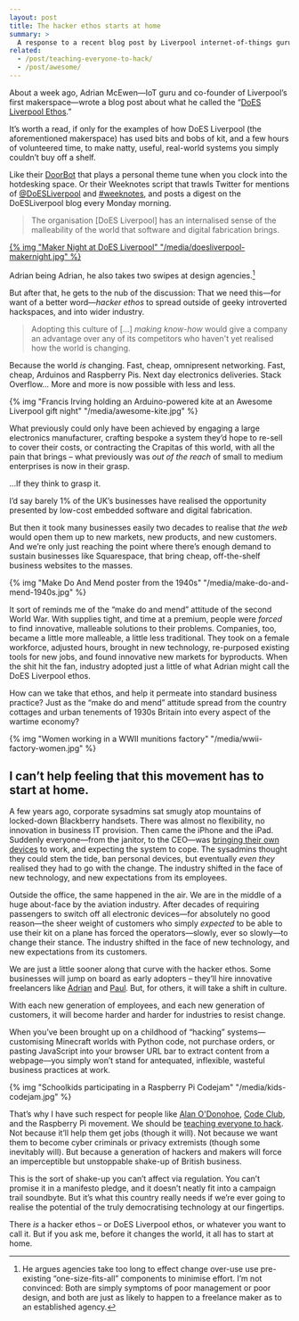 ```yaml
---
layout: post
title: The hacker ethos starts at home
summary: >
  A response to a recent blog post by Liverpool internet-of-things guru Adrian McEwan, about the importance of the hacker mindset, and how we can get it into the business world.
related:
  - /post/teaching-everyone-to-hack/
  - /post/awesome/
---
```


About a week ago, Adrian McEwen—IoT guru and co-founder of Liverpool’s first makerspace—wrote a blog post about what he called the “[DoES Liverpool Ethos](http://www.mcqn.net/mcfilter/archives/thinking/spreading_the_does_liverpool_ethos.html).”

It’s worth a read, if only for the examples of how DoES Liverpool (the aforementioned makerspace) has used bits and bobs of kit, and a few hours of volunteered time, to make natty, useful, real-world systems you simply couldn’t buy off a shelf.

Like their [DoorBot](http://wiki.doesliverpool.com/DoorBot) that plays a personal theme tune when you clock into the hotdesking space. Or their Weeknotes script that trawls Twitter for mentions of [@DoESLiverpool](https://twitter.com/search?q=%40doesliverpool) and [#weeknotes](https://twitter.com/search?q=%23weeknotes), and posts a digest on the DoESLiverpool blog every Monday morning.

> The organisation [DoES Liverpool] has an internalised sense of the malleability of the world that software and digital fabrication brings.


[{% img "Maker Night at DoES Liverpool" "/media/doesliverpool-makernight.jpg" %}](https://www.flickr.com/photos/doesliverpool/8577823002)

Adrian being Adrian, he also takes two swipes at design agencies.[^1]

But after that, he gets to the nub of the discussion: That we need this—for want of a better word—*hacker ethos* to spread outside of geeky introverted hackspaces, and into wider industry.

[^1]: He argues agencies take too long to effect change over-use use pre-existing “one-size-fits-all” components to minimise effort. I’m not convinced: Both are simply symptoms of poor management or poor design, and both are just as likely to happen to a freelance maker as to an established agency.

> Adopting this culture of […] *making know-how* would give a company an advantage over any of its competitors who haven't yet realised how the world is changing.

Because the world *is* changing. Fast, cheap, omnipresent networking. Fast, cheap, Arduinos and Raspberry Pis. Next day electronics deliveries. Stack Overflow… More and more is now possible with less and less.

{% img "Francis Irving holding an Arduino-powered kite at an Awesome Liverpool gift night" "/media/awesome-kite.jpg" %}

What previously could only have been achieved by engaging a large electronics manufacturer, crafting bespoke a system they’d hope to re-sell to cover their costs, or contracting the Crapitas of this world, with all the pain that brings – what previously was *out of the reach* of small to medium enterprises is now in their grasp.

…If they think to grasp it.

I’d say barely 1% of the UK’s businesses have realised the opportunity presented by low-cost embedded software and digital fabrication.

But then it took many businesses easily two decades to realise that *the web* would open them up to new markets, new products, and new customers. And we’re only just reaching the point where there’s enough demand to sustain businesses like Squarespace, that bring cheap, off-the-shelf business websites to the masses.

{% img "Make Do And Mend poster from the 1940s" "/media/make-do-and-mend-1940s.jpg" %}

It sort of reminds me of the “make do and mend” attitude of the second World War. With supplies tight, and time at a premium, people were *forced* to find innovative, malleable solutions to their problems. Companies, too, became a little more malleable, a little less traditional. They took on a female workforce, adjusted hours, brought in new technology, re-purposed existing tools for new jobs, and found innovative new markets for byproducts. When the shit hit the fan, industry adopted just a little of what Adrian might call the DoES Liverpool ethos.

How can we take that ethos, and help it permeate into standard business practice? Just as the “make do and mend” attitude spread from the country cottages and urban tenements of 1930s Britain into every aspect of the wartime economy?

{% img "Women working in a WWII munitions factory" "/media/wwii-factory-women.jpg" %}

## I can’t help feeling that this movement has to start at home.

A few years ago, corporate sysadmins sat smugly atop mountains of locked-down Blackberry handsets. There was almost no flexibility, no innovation in business IT provision. Then came the iPhone and the iPad. Suddenly everyone—from the janitor, to the CEO—was [bringing their own devices](https://en.wikipedia.org/wiki/Bring_your_own_device) to work, and expecting the system to cope. The sysadmins thought they could stem the tide, ban personal devices, but eventually *even they* realised they had to go with the change. The industry shifted in the face of new technology, and new expectations from its employees.

Outside the office, the same happened in the air. We are in the middle of a huge about-face by the aviation industry. After decades of requiring passengers to switch off all electronic devices—for absolutely no good reason—the sheer weight of customers who simply *expected* to be able to use their kit on a plane has forced the operators—slowly, ever so slowly—to change their stance. The industry shifted in the face of new technology, and new expectations from its customers.

We are just a little sooner along that curve with the hacker ethos. Some businesses will jump on board as early adopters – they’ll hire innovative freelancers like [Adrian](http://mcqn.com) and [Paul](https://paulfurley.com). But, for others, it will take a shift in culture.

With each new generation of employees, and each new generation of customers, it will become harder and harder for industries to resist change.

When you’ve been brought up on a childhood of “hacking” systems—customising Minecraft worlds with Python code, not purchase orders, or pasting JavaScript into your browser URL bar to extract content from a webpage—you simply won’t stand for antequated, inflexible, wasteful business practices at work.

{% img "Schoolkids participating in a Raspberry Pi Codejam" "/media/kids-codejam.jpg" %}

That’s why I have such respect for people like [Alan O'Donohoe](http://about.me/AlanODonohoe), [Code Club](https://www.codeclub.org.uk), and the Raspberry Pi movement. We should be [teaching everyone to hack](/post/teaching-everyone-to-hack). Not because it’ll help them get jobs (though it will). Not because we want them to become cyber criminals or privacy extremists (though some inevitably will). But because a generation of hackers and makers will force an imperceptible but unstoppable shake-up of British business.

This is the sort of shake-up you can’t affect via regulation. You can’t promise it in a manifesto pledge, and it doesn’t neatly fit into a campaign trail soundbyte. But it’s what this country really needs if we’re ever going to realise the potential of the truly democratising technology at our fingertips.

There *is* a hacker ethos – or DoES Liverpool ethos, or whatever you want to call it. But if you ask me, before it changes the world, it all has to start at home.

